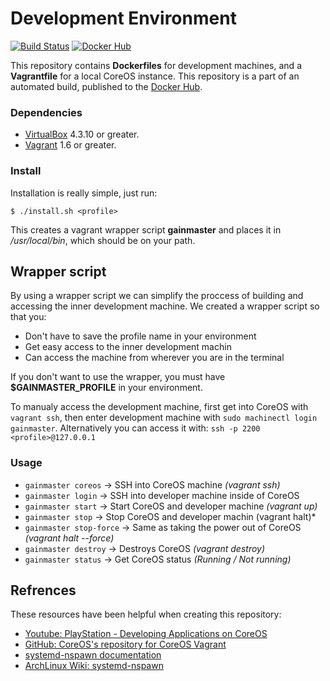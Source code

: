# Development Environment

[![Build Status](http://jenkins.hesjevik.im/buildStatus/icon?job=development-environment)](http://jenkins.hesjevik.im/job/development-environment/) [![Docker Hub](https://img.shields.io/badge/docker-ready-blue.svg?style=plastic)][docker_hub_repository]

This repository contains **Dockerfiles** for development machines, and a **Vagrantfile** for a local CoreOS instance. This repository is a part of an automated build, published to the [Docker Hub][docker_hub_repository].

[docker_hub_repository]: https://registry.hub.docker.com/u/bachelorthesis/development-environment/

### Dependencies

* [VirtualBox][virtualbox] 4.3.10 or greater.
* [Vagrant][vagrant] 1.6 or greater.

[virtualbox]: https://www.virtualbox.org/
[vagrant]: https://www.vagrantup.com/

### Install

Installation is really simple, just run:

    $ ./install.sh <profile>

This creates a vagrant wrapper script **gainmaster** and places it in */usr/local/bin*, which should be on your path.

## Wrapper script

By using a wrapper script we can simplify the proccess of building and accessing the inner development machine. We created a wrapper script so that you:

- Don't have to save the profile name in your environment
- Get easy access to the inner development machin
- Can access the machine from wherever you are in the terminal

If you don't want to use the wrapper, you must have **$GAINMASTER_PROFILE** in your environment.

To manualy access the development machine, first get into CoreOS with `vagrant ssh`, then enter development machine with `sudo machinectl login gainmaster`. Alternatively you can access it with: `ssh -p 2200 <profile>@127.0.0.1`

### Usage

* `gainmaster coreos` -> SSH into CoreOS machine *(vagrant ssh)*
* `gainmaster login` -> SSH into developer machine inside of CoreOS
* `gainmaster start` -> Start CoreOS and developer machine *(vagrant up)*
* `gainmaster stop` ->  Stop CoreOS and developer machin (vagrant halt)*
* `gainmaster stop-force` ->  Same as taking the power out of CoreOS *(vagrant halt --force)*
* `gainmaster destroy` ->  Destroys CoreOS *(vagrant destroy)*
* `gainmaster status` -> Get CoreOS status *(Running / Not running)*

## Refrences

These resources have been helpful when creating this repository:

* [Youtube: PlayStation - Developing Applications on CoreOS][playstation_developing_applications_on_coreos]
* [GitHub: CoreOS's repository for CoreOS Vagrant][github_repository_coreos_coreos_vagrant]
* [systemd-nspawn documentation][systemd-nspawn_documentation]
* [ArchLinux Wiki: systemd-nspawn][archlinux_wiki_systemd_nspawn]

[playstation_developing_applications_on_coreos]: https://www.youtube.com/watch?v=M9hBsRUeRdg
[github_repository_coreos_coreos_vagrant]: https://github.com/coreos/coreos-vagrant
[archlinux_wiki_systemd_nspawn]: https://wiki.archlinux.org/index.php/Systemd-nspawn
[systemd-nspawn_documentation]: http://www.freedesktop.org/software/systemd/man/systemd-nspawn.html